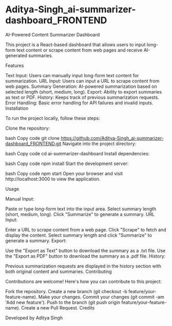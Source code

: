 # Aditya-Singh_ai-summarizer-dashboard_FRONTEND

AI-Powered Content Summarizer Dashboard

This project is a React-based dashboard that allows users to input long-form text content or scrape content from web pages and receive AI-generated summaries.

Features

Text Input: Users can manually input long-form text content for summarization.
URL Input: Users can input a URL to scrape content from web pages.
Summary Generation: AI-powered summarization based on selected length (short, medium, long).
Export: Ability to export summaries as text or PDF.
History: Keeps track of previous summarization requests.
Error Handling: Basic error handling for API failures and invalid inputs.
Installation

To run the project locally, follow these steps:

Clone the repository:

bash
Copy code
git clone https://github.com/Aditya-Singh_ai-summarizer-dashboard_FRONTEND.git
Navigate into the project directory:

bash
Copy code
cd ai-summarizer-dashboard
Install dependencies:

bash
Copy code
npm install
Start the development server:

bash
Copy code
npm start
Open your browser and visit http://localhost:3000 to view the application.

Usage

Manual Input:

Paste or type long-form text into the input area.
Select summary length (short, medium, long).
Click "Summarize" to generate a summary.
URL Input:

Enter a URL to scrape content from a web page.
Click "Scrape" to fetch and display the content.
Select summary length and click "Summarize" to generate a summary.
Export:

Use the "Export as Text" button to download the summary as a .txt file.
Use the "Export as PDF" button to download the summary as a .pdf file.
History:

Previous summarization requests are displayed in the history section with both original content and summaries.
Contributing

Contributions are welcome! Here's how you can contribute to this project:

Fork the repository.
Create a new branch (git checkout -b feature/your-feature-name).
Make your changes.
Commit your changes (git commit -am 'Add new feature').
Push to the branch (git push origin feature/your-feature-name).
Create a new Pull Request.
Credits

Developed by Aditya Singh
